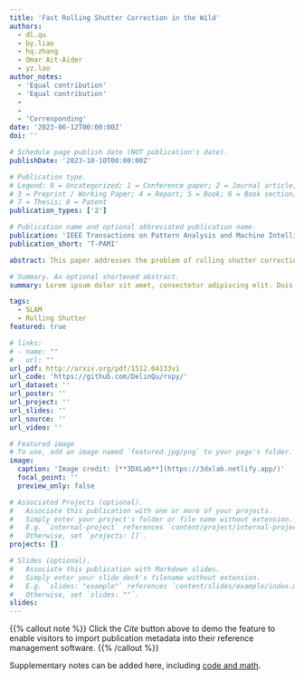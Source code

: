 ```yaml
---
title: 'Fast Rolling Shutter Correction in the Wild'
authors:
  - dl.qu
  - by.liao
  - hq.zhang
  - Omar Ait-Aider
  - yz.lao
author_notes:
  - 'Equal contribution'
  - 'Equal contribution'
  -
  -
  - 'Corresponding'
date: '2023-06-12T00:00:00Z'
doi: ''

# Schedule page publish date (NOT publication's date).
publishDate: '2023-10-10T00:00:00Z'

# Publication type.
# Legend: 0 = Uncategorized; 1 = Conference paper; 2 = Journal article;
# 3 = Preprint / Working Paper; 4 = Report; 5 = Book; 6 = Book section;
# 7 = Thesis; 8 = Patent
publication_types: ['2']

# Publication name and optional abbreviated publication name.
publication: 'IEEE Transactions on Pattern Analysis and Machine Intelligence ( Volume: 45, Issue: 10, October 2023) '
publication_short: 'T-PAMI'

abstract: This paper addresses the problem of rolling shutter correction (RSC) in uncalibrated videos. Existing works remove rolling shutter (RS) distortion by explicitly computing the camera motion and depth as intermediate products, followed by motion compensation. In contrast, we first show that each distorted pixel can be implicitly rectified back to the corresponding global shutter (GS) projection by rescaling its optical flow. Such a point-wise RSC is feasible with both perspective and non-perspective cases without the pre-knowledge of the camera used. Besides, it allows a pixel-wise varying direct RS correction (DRSC) framework that handles locally varying distortion caused by various sources, such as camera motion, moving objects, and even highly varying depth scenes. More importantly, our approach is an efficient CPU-based solution that enables undistorting RS videos in real-time (40fps for 480p). We evaluate our approach across a broad range of cameras and video sequences, including fast motion, dynamic scenes, and non-perspective lenses, demonstrating the superiority of our proposed approach over state-of-the-art methods in both effectiveness and efficiency. We also evaluated the ability of the RSC results to serve for downstream 3D analysis, such as visual odometry and structure-from-motion, which verifies preference for the output of our algorithm over other existing RSC methods.

# Summary. An optional shortened abstract.
summary: Lorem ipsum dolor sit amet, consectetur adipiscing elit. Duis posuere tellus ac convallis placerat. Proin tincidunt magna sed ex sollicitudin condimentum.

tags:
  - SLAM
  - Rolling Shutter
featured: true

# links:
# - name: ""
#   url: ""
url_pdf: http://arxiv.org/pdf/1512.04133v1
url_code: 'https://github.com/DelinQu/rspy/'
url_dataset: ''
url_poster: ''
url_project: ''
url_slides: ''
url_source: ''
url_video: ''

# Featured image
# To use, add an image named `featured.jpg/png` to your page's folder.
image:
  caption: 'Image credit: [**3DXLab**](https://3dxlab.netlify.app/)'
  focal_point: ''
  preview_only: false

# Associated Projects (optional).
#   Associate this publication with one or more of your projects.
#   Simply enter your project's folder or file name without extension.
#   E.g. `internal-project` references `content/project/internal-project/index.md`.
#   Otherwise, set `projects: []`.
projects: []

# Slides (optional).
#   Associate this publication with Markdown slides.
#   Simply enter your slide deck's filename without extension.
#   E.g. `slides: "example"` references `content/slides/example/index.md`.
#   Otherwise, set `slides: ""`.
slides:
---
```


{{% callout note %}}
Click the _Cite_ button above to demo the feature to enable visitors to import publication metadata into their reference management software.
{{% /callout %}}

Supplementary notes can be added here, including [code and math](https://wowchemy.com/docs/content/writing-markdown-latex/).
